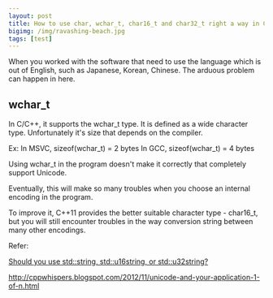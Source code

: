 ```yaml
---
layout: post
title: How to use char, wchar_t, char16_t and char32_t right a way in C++
bigimg: /img/ravashing-beach.jpg
tags: [test]
---
```


When you worked with the software that need to use the language which is out of English, such as Japanese, Korean, Chinese. The arduous problem can happen in here. 


## wchar_t


In C/C++, it supports the wchar_t type. It is defined as a wide character type. Unfortunately it's size that depends on the compiler. 

Ex: In MSVC, sizeof(wchar_t) = 2 bytes
In GCC, sizeof(wchar_t) = 4 bytes

Using wchar_t in the program doesn't make it correctly that completely support Unicode.

Eventually, this will make so many troubles when you choose an internal encoding in the program.

To improve it, C++11 provides the better suitable character type - char16_t, but you will still encounter troubles in the way conversion string between many other encodings.


Refer: 

[Should you use std::string, std::u16string, or std::u32string?](https://www.ohadsoft.com/2014/11/should-you-use-stdstring-stdu16string-or-stdu32string/)

http://cppwhispers.blogspot.com/2012/11/unicode-and-your-application-1-of-n.html

